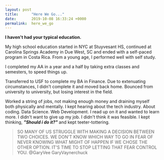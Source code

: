 ```yaml
---
layout: post
title:      "Here We Go..."
date:       2019-10-08 16:33:24 +0000
permalink:  here_we_go
---
```



**I haven't had your typical education.**

My high school education started in NYC at Stuyvesant HS, continued at Carolina Springs Academy in Due West, SC and ended with a self-paced program in Costa Rica. From a young age, I performed well with self study.

I completed my AA in a year and a half by taking extra classes and semesters, to speed things up.

Transferred to USF to complete my BA in Finance. Due to extenuating circumstances, I didn't complete it and moved back home. Bounced from university to university, but losing interest in the field.

Worked a string of jobs, not making enough money and draining myself both physically and mentally. I kept hearing about the tech industry. About coding. Data Science. Web Development. I read up on it and wanted to learn more. I didn't want to give up my job. I didn't think it was feasible. I kept thinking, ***"Should i do it?"*** and kept teeter-tottering.

> SO MANY OF US STRUGGLE WITH MAKING A DECISION BETWEEN TWO CHOICES. WE DON'T KNOW WHICH WAY TO GO IN FEAR OF NEVER KNOWING WHAT MIGHT OF HAPPEN IF WE CHOSE THE OTHER OPTION. IT'S TIME TO STOP LETTING THAT FEAR CONTROL YOU.
> @GaryVee GaryVaynerchuck



